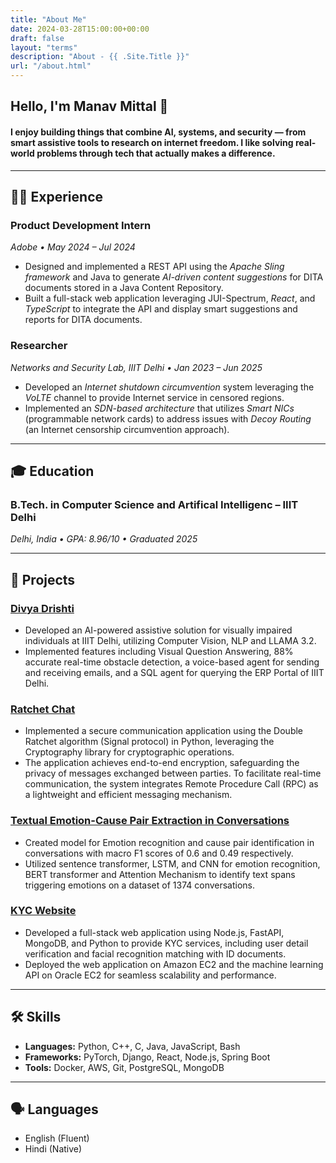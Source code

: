 ```yaml
---
title: "About Me"
date: 2024-03-28T15:00:00+00:00
draft: false
layout: "terms"
description: "About - {{ .Site.Title }}"
url: "/about.html"
---
```


## Hello, I'm Manav Mittal 👋
#### I enjoy building things that combine AI, systems, and security — from smart assistive tools to research on internet freedom. I like solving real-world problems through tech that actually makes a difference.

---

## 🧑‍💼 Experience

### Product Development Intern
*Adobe • May 2024 – Jul 2024*
- Designed and implemented a REST API using the *Apache Sling framework* and Java to generate *AI-driven content suggestions* for DITA documents stored in a Java Content Repository.
- Built a full-stack web application leveraging JUI-Spectrum, *React*, and *TypeScript* to integrate the API and display smart suggestions and reports for DITA documents.


### Researcher
*Networks and Security Lab, IIIT Delhi • Jan 2023 – Jun 2025*  
- Developed an *Internet shutdown circumvention* system leveraging the *VoLTE* channel to provide Internet service in censored
regions.
- Implemented an *SDN-based architecture* that utilizes *Smart NICs* (programmable network cards) to address issues with *Decoy Routing* (an Internet censorship circumvention approach).

---

## 🎓 Education

### B.Tech. in Computer Science and Artifical Intelligenc – IIIT Delhi
*Delhi, India • GPA: 8.96/10 • Graduated 2025*  
<!-- - Relevant Coursework: Algorithms, Machine Learning, Systems Programming -->

---

## 📂 Projects

### [Divya Drishti](https://github.com/skyscrappers/DivyaDrishti.git)  
- Developed an AI-powered assistive solution for visually impaired individuals at IIIT Delhi, utilizing Computer Vision, NLP and LLAMA 3.2.
- Implemented features including Visual Question Answering, 88% accurate real-time obstacle detection, a voice-based agent for sending and receiving emails, and a SQL agent for querying the ERP Portal of IIIT Delhi.

### [Ratchet Chat](https://github.com/prateek21081/ratchet-chat.git)  
- Implemented a secure communication application using the Double Ratchet algorithm (Signal protocol) in Python, leveraging the Cryptography library for cryptographic operations.
- The application achieves end-to-end encryption, safeguarding the privacy of messages exchanged between parties. To facilitate real-time communication, the system integrates Remote Procedure Call (RPC) as a lightweight and efficient messaging mechanism.

### [Textual Emotion-Cause Pair Extraction in Conversations](https://github.com/manavmittal05/Emotion-Cause-Analysis-in-Conversations.git)
- Created model for Emotion recognition and cause pair identification in conversations with macro F1 scores of 0.6 and 0.49 respectively.
- Utilized sentence transformer, LSTM, and CNN for emotion recognition, BERT transformer and Attention Mechanism to identify text spans triggering emotions on a dataset of 1374 conversations.

### [KYC Website](https://github.com/manavmittal05/KYC-Website.git)
- Developed a full-stack web application using Node.js, FastAPI, MongoDB, and Python to provide KYC services, including user detail verification and facial recognition matching with ID documents.
- Deployed the web application on Amazon EC2 and the machine learning API on Oracle EC2 for seamless scalability and performance.

---

## 🛠️ Skills

- **Languages:** Python, C++, C, Java, JavaScript, Bash
- **Frameworks:** PyTorch, Django, React, Node.js, Spring Boot  
- **Tools:** Docker, AWS, Git, PostgreSQL, MongoDB

---

<!-- ## 🏆 Certifications

- AWS Certified Solutions Architect – Associate (2023)
- Certified Kubernetes Administrator (CKA)

--- -->

## 🗣️ Languages

- English (Fluent)
- Hindi (Native)
